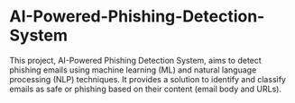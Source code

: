 # AI-Powered-Phishing-Detection-System
This project, AI-Powered Phishing Detection System, aims to detect phishing emails using machine learning (ML) and natural language processing (NLP) techniques. It provides a solution to identify and classify emails as safe or phishing based on their content (email body and URLs). 
